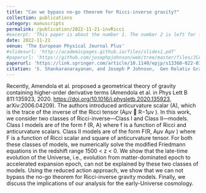 ```yaml
---
title: "Can we bypass no-go theorem for Ricci-inverse gravity?"
collection: publications
category: manuscripts
permalink: /publication/2022-11-21-invRicci
#excerpt: 'This paper is about the number 1. The number 2 is left for future work.'
date: 2022-11-21
venue: 'The European Physical Journal Plus'
#slidesurl: 'http://academicpages.github.io/files/slides1.pdf'
#paperurl: 'https://github.com/josephpjohnson/web/tree/master/files/JCAP01(2022)024_DEDM2.pdf'
paperurl: 'https://link.springer.com/article/10.1140/epjp/s13360-022-03472-2'
citation: 'S. Shankaranarayanan, and Joseph P Johnson,  Gen Relativ Gravit 54, 44 (2022)'
---
```


Recently, Amendola et al. proposed a geometrical theory of gravity containing higher-order derivative terms (Amendola
et al. in Phys Lett B 811:135923, 2020. https://doi.org/10.1016/j.physletb.2020.135923, arXiv:2006.04209). The authors introduced
anticurvature scalar (A), which is the trace of the inverse of the Ricci tensor (Aμν  R−1μν ). In this work, we consider two classes of
Ricci-inverse—Class I and Class II—models. Class I models are of the form f (R, A) where f is a function of Ricci and anticurvature
scalars. Class II models are of the form F(R, Aμν Aμν ) where F is a function of Ricci scalar and square of anticurvature tensor. For
both these classes of models, we numerically solve the modified Friedmann equations in the redshift range 1500 < z < 0. We show
that the late-time evolution of the Universe, i.e., evolution from matter-dominated epoch to accelerated expansion epoch, can not be
explained by these two classes of models. Using the reduced action approach, we show that we can not bypass the no-go theorem
for Ricci-inverse gravity models. Finally, we discuss the implications of our analysis for the early-Universe cosmology.
